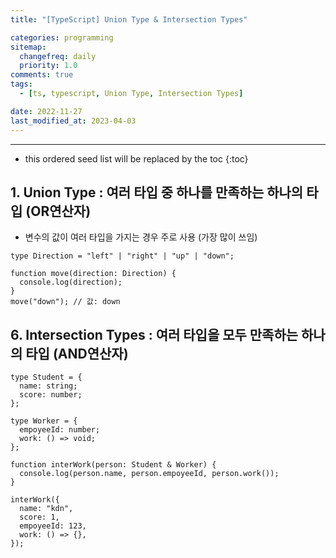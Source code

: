 ```yaml
---
title: "[TypeScript] Union Type & Intersection Types"

categories: programming
sitemap:
  changefreq: daily
  priority: 1.0
comments: true
tags:
  - [ts, typescript, Union Type, Intersection Types]

date: 2022-11-27
last_modified_at: 2023-04-03
---
```


---

<!-- prettier-ignore -->
* this ordered seed list will be replaced by the toc 
{:toc}

## **1. Union** Type : 여러 타입 중 하나를 만족하는 하나의 타입 (OR연산자)

- 변수의 값이 여러 타입을 가지는 경우 주로 사용 (가장 많이 쓰임)

```tsx
type Direction = "left" | "right" | "up" | "down";

function move(direction: Direction) {
  console.log(direction);
}
move("down"); // 값: down
```

## 6. **Intersection Types** : 여러 타입을 모두 만족하는 하나의 타입 (AND연산자)

```tsx
type Student = {
  name: string;
  score: number;
};

type Worker = {
  empoyeeId: number;
  work: () => void;
};

function interWork(person: Student & Worker) {
  console.log(person.name, person.empoyeeId, person.work());
}

interWork({
  name: "kdn",
  score: 1,
  empoyeeId: 123,
  work: () => {},
});
```
